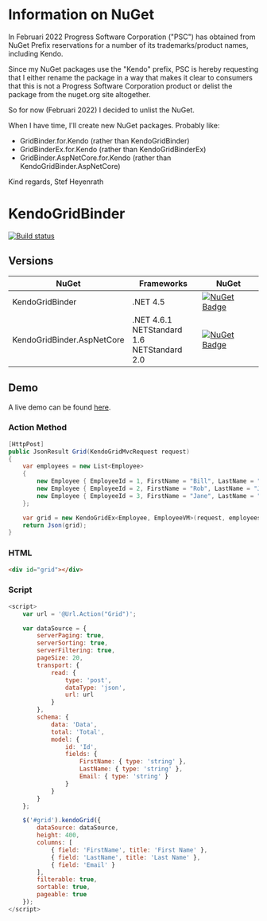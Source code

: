 # Information on NuGet

In Februari 2022 Progress Software Corporation ("PSC") has obtained from NuGet Prefix reservations for a number of its trademarks/product names, including Kendo.

Since my NuGet packages use the "Kendo" prefix, PSC is hereby requesting that I either rename the package in a way that makes it clear to consumers that this is not a Progress Software Corporation product or delist the package from the nuget.org site altogether.

So for now (Februari 2022) I decided to unlist the NuGet.

When I have time, I'll create new NuGet packages. Probably like:
- GridBinder.for.Kendo (rather than KendoGridBinder)
- GridBinderEx.for.Kendo (rather than KendoGridBinderEx)
- GridBinder.AspNetCore.for.Kendo (rather than KendoGridBinder.AspNetCore)

Kind regards,
Stef Heyenrath

# KendoGridBinder

[![Build status](https://ci.appveyor.com/api/projects/status/6ynbga07r315xhb8?svg=true)](https://ci.appveyor.com/project/StefH/kendogridbinderex)


## Versions

| NuGet | Frameworks | NuGet |
| - | - | - |
| KendoGridBinder | .NET 4.5 | [![NuGet Badge](https://buildstats.info/nuget/KendoGridBinder)](https://www.nuget.org/packages/KendoGridBinder)
| KendoGridBinder.AspNetCore | .NET 4.6.1<br>NETStandard 1.6<br>NETStandard 2.0 | [![NuGet Badge](https://buildstats.info/nuget/KendoGridBinder.AspNetCore)](https://www.nuget.org/packages/KendoGridBinder.AspNetCore)

## Demo
A live demo can be found [here](https://kendogridbinderex.azurewebsites.net).

### Action Method
```csharp
[HttpPost]
public JsonResult Grid(KendoGridMvcRequest request)
{
    var employees = new List<Employee>
    {
        new Employee { EmployeeId = 1, FirstName = "Bill", LastName = "Jones", Email = "bill@email.com" },
        new Employee { EmployeeId = 2, FirstName = "Rob", LastName = "Johnson", Email = "rob@email.com" },
        new Employee { EmployeeId = 3, FirstName = "Jane", LastName = "Smith", Email = "jane@email.com" }
    };

    var grid = new KendoGridEx<Employee, EmployeeVM>(request, employees.AsQueryable());
    return Json(grid);
}
```

### HTML
```html
<div id="grid"></div>
```


### Script
```javascript
<script>
    var url = '@Url.Action("Grid")';

    var dataSource = {
        serverPaging: true,
        serverSorting: true,
        serverFiltering: true,
        pageSize: 20,
        transport: {
            read: {
                type: 'post',
                dataType: 'json',
                url: url
            }
        },
        schema: {
            data: 'Data',
            total: 'Total',
            model: {
                id: 'Id',
                fields: {
                    FirstName: { type: 'string' },
                    LastName: { type: 'string' },
                    Email: { type: 'string' }
                }
            }
        }
    };

    $('#grid').kendoGrid({
        dataSource: dataSource,
        height: 400,
        columns: [
            { field: 'FirstName', title: 'First Name' },
            { field: 'LastName', title: 'Last Name' },
            { field: 'Email' }
        ],        
        filterable: true,
        sortable: true,
        pageable: true
    });
</script>
```
